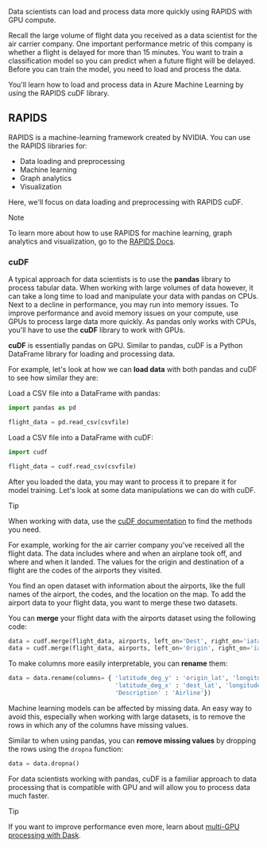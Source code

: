 Data scientists can load and process data more quickly using RAPIDS with GPU compute.

Recall the large volume of flight data you received as a data scientist for the air carrier company. One important performance metric of this company is whether a flight is delayed for more than 15 minutes. You want to train a classification model so you can predict when a future flight will be delayed. Before you can train the model, you need to load and process the data.

You'll learn how to load and process data in Azure Machine Learning by using the RAPIDS cuDF library.

## RAPIDS

RAPIDS is a machine-learning framework created by NVIDIA. You can use the RAPIDS libraries for:

- Data loading and preprocessing
- Machine learning
- Graph analytics
- Visualization

Here, we'll focus on data loading and preprocessing with RAPIDS cuDF.

> [!NOTE]
> To learn more about how to use RAPIDS for machine learning, graph analytics and visualization, go to the [RAPIDS Docs](https://docs.rapids.ai/api).

### cuDF

A typical approach for data scientists is to use the **pandas** library to process tabular data. When working with large volumes of data however, it can take a long time to load and manipulate your data with pandas on CPUs. Next to a decline in performance, you may run into memory issues. To improve performance and avoid memory issues on your compute, use GPUs to process large data more quickly. As pandas only works with CPUs, you'll have to use the **cuDF** library to work with GPUs.

**cuDF** is essentially pandas on GPU. Similar to pandas, cuDF is a Python DataFrame library for loading and processing data.

For example, let's look at how we can **load data** with both pandas and cuDF to see how similar they are:

Load a CSV file into a DataFrame with pandas:

```python
import pandas as pd

flight_data = pd.read_csv(csvfile)
```

Load a CSV file into a DataFrame with cuDF:

```python
import cudf

flight_data = cudf.read_csv(csvfile)
```

After you loaded the data, you may want to process it to prepare it for model training. Let's look at some data manipulations we can do with cuDF.

> [!TIP]
> When working with data, use the [cuDF documentation](https://docs.rapids.ai/api/cudf/stable/) to find the methods you need.

For example, working for the air carrier company you've received all the flight data. The data includes where and when an airplane took off, and where and when it landed. The values for the origin and destination of a flight are the codes of the airports they visited. 

You find an open dataset with information about the airports, like the full names of the airport, the codes, and the location on the map. To add the airport data to your flight data, you want to merge these two datasets.

You can **merge** your flight data with the airports dataset using the following code:

```python
data = cudf.merge(flight_data, airports, left_on='Dest', right_on='iata_code', how='left')
data = cudf.merge(flight_data, airports, left_on='Origin', right_on='iata_code', how='left')
```

To make columns more easily interpretable, you can **rename** them:

```python
data = data.rename(columns= { 'latitude_deg_y' : 'origin_lat', 'longitude_deg_y': 'origin_long',
                              'latitude_deg_x' : 'dest_lat', 'longitude_deg_x': 'dest_long',
                              'Description' : 'Airline'})
```

Machine learning models can be affected by missing data. An easy way to avoid this, especially when working with large datasets, is to remove the rows in which any of the columns have missing values.

Similar to when using pandas, you can **remove missing values** by dropping the rows using the `dropna` function:

```python
data = data.dropna() 
```

For data scientists working with pandas, cuDF is a familiar approach to data processing that is compatible with GPU and will allow you to process data much faster.

> [!TIP]
> If you want to improve performance even more, learn about [multi-GPU processing with Dask](https://docs.rapids.ai/api/dask-cudf/stable/).
